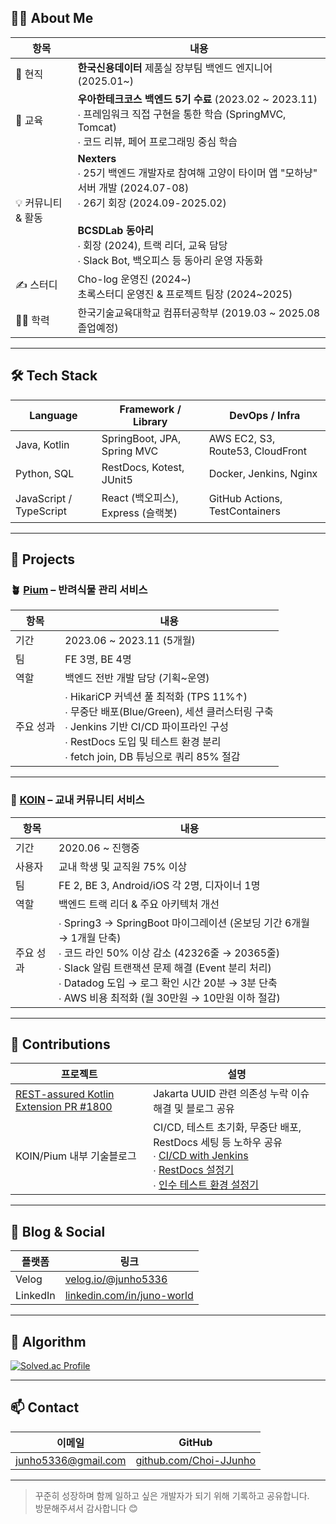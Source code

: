 ## 🙋‍♂️ About Me

| 항목 | 내용 |
|------|------|
| 💼 현직 | **한국신용데이터** 제품실 장부팀 백엔드 엔지니어 (2025.01~) |
| 🏫 교육 | **우아한테크코스 백엔드 5기 수료** (2023.02 ~ 2023.11)<br>∙ 프레임워크 직접 구현을 통한 학습 (SpringMVC, Tomcat)<br>∙ 코드 리뷰, 페어 프로그래밍 중심 학습 |
| 💡 커뮤니티 & 활동 | **Nexters**<br>∙ 25기 백엔드 개발자로 참여해 고양이 타이머 앱 "모하냥" 서버 개발 (2024.07-08)<br>∙ 26기 회장 (2024.09-2025.02)<br><br>**BCSDLab 동아리**<br>∙ 회장 (2024), 트랙 리더, 교육 담당<br>∙ Slack Bot, 백오피스 등 동아리 운영 자동화 |
| ✍️ 스터디 | Cho-log 운영진 (2024~)<br>초록스터디 운영진 & 프로젝트 팀장 (2024~2025) |
| 🧑‍🎓 학력 | 한국기술교육대학교 컴퓨터공학부 (2019.03 ~ 2025.08 졸업예정) |

---

## 🛠 Tech Stack

| Language | Framework / Library | DevOps / Infra |
|---------|----------------------|----------------|
| Java, Kotlin | SpringBoot, JPA, Spring MVC | AWS EC2, S3, Route53, CloudFront |
| Python, SQL | RestDocs, Kotest, JUnit5 | Docker, Jenkins, Nginx |
| JavaScript / TypeScript | React (백오피스), Express (슬랙봇) | GitHub Actions, TestContainers |

---

## 📂 Projects

### 🪴 [Pium](https://pium.life) – 반려식물 관리 서비스

| 항목 | 내용 |
|------|------|
| 기간 | 2023.06 ~ 2023.11 (5개월) |
| 팀 | FE 3명, BE 4명 |
| 역할 | 백엔드 전반 개발 담당 (기획~운영) |
| 주요 성과 | ∙ HikariCP 커넥션 풀 최적화 (TPS 11%↑)<br>∙ 무중단 배포(Blue/Green), 세션 클러스터링 구축<br>∙ Jenkins 기반 CI/CD 파이프라인 구성<br>∙ RestDocs 도입 및 테스트 환경 분리<br>∙ fetch join, DB 튜닝으로 쿼리 85% 절감 |

---

### 🏫 [KOIN](https://koreatech.in) – 교내 커뮤니티 서비스

| 항목 | 내용 |
|------|------|
| 기간 | 2020.06 ~ 진행중 |
| 사용자 | 교내 학생 및 교직원 75% 이상 |
| 팀 | FE 2, BE 3, Android/iOS 각 2명, 디자이너 1명 |
| 역할 | 백엔드 트랙 리더 & 주요 아키텍처 개선 |
| 주요 성과 | ∙ Spring3 → SpringBoot 마이그레이션 (온보딩 기간 6개월 → 1개월 단축)<br>∙ 코드 라인 50% 이상 감소 (42326줄 → 20365줄)<br>∙ Slack 알림 트랜잭션 문제 해결 (Event 분리 처리)<br>∙ Datadog 도입 → 로그 확인 시간 20분 → 3분 단축<br>∙ AWS 비용 최적화 (월 30만원 → 10만원 이하 절감) |

---

## 🔧 Contributions

| 프로젝트 | 설명 |
|----------|------|
| [REST-assured Kotlin Extension PR #1800](https://github.com/rest-assured/rest-assured/pull/1800) | Jakarta UUID 관련 의존성 누락 이슈 해결 및 블로그 공유 |
| KOIN/Pium 내부 기술블로그 | CI/CD, 테스트 초기화, 무중단 배포, RestDocs 세팅 등 노하우 공유<br>∙ [CI/CD with Jenkins](https://pium-official.github.io/jenkins-hook-by-label/)<br>∙ [RestDocs 설정기](https://pium-official.github.io/restdocs-start/)<br>∙ [인수 테스트 환경 설정기](https://pium-official.github.io/acceptance-test-resolve/) |

---

## 📝 Blog & Social

| 플랫폼 | 링크 |
|--------|------|
| Velog | [velog.io/@junho5336](https://velog.io/@junho5336) |
| LinkedIn | [linkedin.com/in/juno-world](https://www.linkedin.com/in/juno-world) |


---

## 🧠 Algorithm

[![Solved.ac Profile](http://mazassumnida.wtf/api/v2/generate_badge?boj=junho5336)](https://solved.ac/junho5336/)

---

## 📫 Contact

| 이메일 | GitHub |
|--------|--------|
| junho5336@gmail.com | [github.com/Choi-JJunho](https://github.com/Choi-JJunho) |

---

> 꾸준히 성장하며 함께 일하고 싶은 개발자가 되기 위해 기록하고 공유합니다.  
> 방문해주셔서 감사합니다 😊
